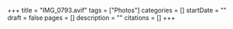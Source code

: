+++
title = "IMG_0793.avif"
tags = ["Photos"]
categories = []
startDate = ""
draft = false
pages = []
description = ""
citations = []
+++

